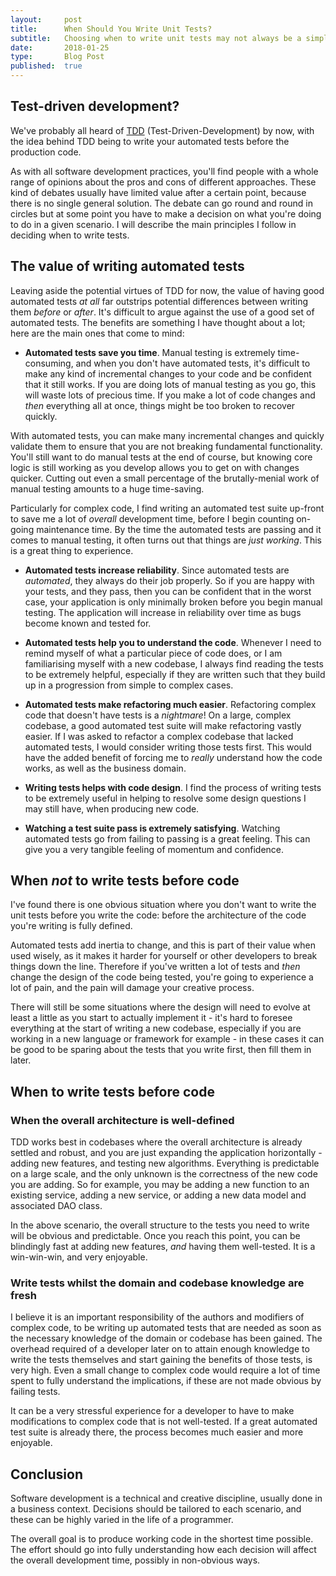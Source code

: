 ```yaml
---
layout:     post
title:      When Should You Write Unit Tests?
subtitle:   Choosing when to write unit tests may not always be a simple question
date:       2018-01-25
type:       Blog Post
published:  true
---
```



## Test-driven development?
We've probably all heard of [TDD](https://en.wikipedia.org/wiki/Test-driven_development) (Test-Driven-Development) by now,
with the idea behind TDD being to write your automated tests before the production code.

As with all software development practices, you'll find
people with a whole range of opinions about the pros and cons of different approaches. These kind of debates usually
have limited value after a certain point, because there is no single general solution. The debate can go round and round
in circles but at some point you have to make a decision on what you're doing to do in a given scenario. I will describe
the main principles I follow in deciding when to write tests.

## The value of writing automated tests
Leaving aside the potential virtues of TDD for now, the value of having
good automated tests *at all* far outstrips potential differences between writing them *before* or *after*.
It's difficult to argue against the use of a good set of automated tests. The benefits are something I have
thought about a lot; here are the main ones that come to mind:

* **Automated tests save you time**. Manual testing is extremely time-consuming, and when you don't have automated tests,
it's difficult to make any kind of incremental changes to your code and be confident that it still works. If you are
doing lots of manual testing as you go, this will waste lots of precious time. If you make a lot of code changes and *then*
everything all at once, things might be too broken to recover quickly.

With automated tests, you can make many incremental changes and quickly validate them to ensure that you are not
breaking fundamental functionality. You'll still want to do manual tests at the end of course, but
knowing core logic is still working as you develop allows you to get on with changes quicker. Cutting out even a small percentage
of the brutally-menial work of manual testing amounts to a huge time-saving.

Particularly for complex code, I find writing an automated test suite up-front to save me a lot of *overall* development time,
before I begin counting on-going maintenance time. By the time the automated tests are passing and it comes
to manual testing, it often turns out that things are *just working*. This is a great thing to experience.

* **Automated tests increase reliability**. Since automated tests are *automated*, they always do their job properly. So if you are
happy with your tests, and they pass, then you can be confident that in the worst case, your application is only minimally broken
before you begin manual testing. The application will increase in reliability over time as bugs become known and tested for.

* **Automated tests help you to understand the code**. Whenever I need to remind myself of what a particular piece of code does, or I am
familiarising myself with a new codebase, I always find reading the tests to be extremely helpful, especially if they are
written such that they build up in a progression from simple to complex cases.
* **Automated tests make refactoring much easier**. Refactoring complex code that doesn't have tests is a *nightmare*! On a large,
complex codebase, a good automated test suite will make refactoring vastly easier. If I was asked to refactor a complex
codebase that lacked automated tests, I would consider writing those tests first. This would have the added benefit of
forcing me to *really* understand how the code works, as well as the business domain.
* **Writing tests helps with code design**. I find the process of writing tests to be extremely useful in helping to
resolve some design questions I may still have, when producing new code.
* **Watching a test suite pass is extremely satisfying**. Watching automated tests go from failing to passing is a great
feeling. This can give you a very tangible feeling of momentum and confidence.

## When *not* to write tests before code
I've found there is one obvious situation where you don't want to write the unit tests before you write the code:
before the architecture of the code you're writing is fully defined.

Automated tests add inertia to change, and this
is part of their value when used wisely, as it makes it harder for yourself or other developers to break things down
the line. Therefore if you've written a lot of tests and *then* change the design of the code being tested, you're going
to experience a lot of pain, and the pain will damage your creative process.

There will still be some situations where the design will need to evolve at least a little as you start to
actually implement it - it's hard to foresee everything at the start of writing a new codebase, especially if you are
working in a new language or framework for example - in these cases it can be good to be sparing about the tests that
you write first, then fill them in later.

## When to write tests before code

### When the overall architecture is well-defined
TDD works best in codebases where the overall architecture is already settled and robust, and you are
just expanding the application horizontally - adding new features, and testing new algorithms. Everything is predictable on a
large scale, and the only unknown is the correctness of the new code you are adding. So for example, you may be adding a new function
to an existing service, adding a new service, or adding a new data model and associated DAO class.

In the above scenario, the overall structure to the tests you need to write will be obvious and predictable. Once you
reach this point, you can be blindingly fast at adding new features, *and* having them well-tested. It is a win-win-win,
and very enjoyable.

### Write tests whilst the domain and codebase knowledge are fresh
I believe it is an important responsibility of the authors and modifiers of complex code, to be writing up automated tests
that are needed as soon as the necessary knowledge of the domain or codebase has been gained. The overhead required of
a developer later on to attain enough knowledge to write the tests themselves and start gaining the benefits of those tests,
is very high. Even a small change to complex code would require a lot of time spent to fully understand the implications,
if these are not made obvious by failing tests.

It can be a very stressful experience for a developer to have to make modifications to complex code that is
not well-tested. If a great automated test suite is already there, the process becomes much easier and more enjoyable.

## Conclusion
Software development is a technical and creative discipline, usually done in a business context. Decisions should be tailored
to each scenario, and these can be highly varied in the life of a programmer.

The overall goal is to produce working code in the shortest time possible. The effort should go into fully understanding
how each decision will affect the overall development time, possibly in non-obvious ways.